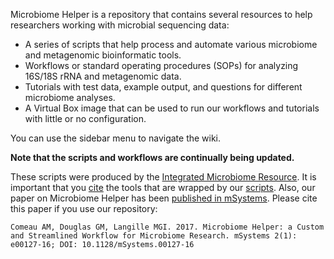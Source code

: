 Microbiome Helper is a repository that contains several resources to help researchers working with microbial sequencing data: 
* A series of scripts that help process and automate various microbiome and metagenomic bioinformatic tools. 
* Workflows or standard operating procedures (SOPs) for analyzing 16S/18S rRNA and metagenomic data. 
* Tutorials with test data, example output, and questions for different microbiome analyses.
* A Virtual Box image that can be used to run our workflows and tutorials with little or no configuration.
   
You can use the sidebar menu to navigate the wiki.   
  
**Note that the scripts and workflows are continually being updated.**  
  
These scripts were produced by the [Integrated Microbiome Resource](http://cgeb-imr.ca/index.html). It is important that you [cite](https://github.com/mlangill/microbiome_helper/wiki/Requirements) the tools that are wrapped by our [scripts](https://github.com/mlangill/microbiome_helper). Also, our paper on Microbiome Helper has been [published in mSystems](http://msystems.asm.org/content/2/1/e00127-16). Please cite this paper if you use our repository:  

    Comeau AM, Douglas GM, Langille MGI. 2017. Microbiome Helper: a Custom and Streamlined Workflow for Microbiome Research. mSystems 2(1): e00127-16; DOI: 10.1128/mSystems.00127-16    
      
   
   

  

